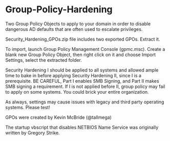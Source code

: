 # Group-Policy-Hardening
Two Group Policy Objects to apply to your domain in order to disable dangerous AD defaults that are often used to escalate privileges.

Security_Hardening_GPOs.zip file includes two exported GPOs. Extract it.

To import, launch Group Policy Management Console (gpmc.msc).  Create a blank new Group Policy Object, then right click on it and choose Import Settings, select the extracted folder.
  
Security Hardening I should be applied to all systems and allowed ample time to bake in before applying Security Hardening II, since I is a prerequisite.  BE CAREFUL, Part I enables SMB Signing, and Part II makes SMB signing a requirement.  If I is not applied before II, group policy may fail to apply on some systems.  You could brick your entire organization.

As always, settings may cause issues with legacy and third party operating systems.  Please test!

GPOs were created by Kevin McBride (@tallmega)

The startup vbscript that disables NETBIOS Name Service was originally written by Gregory Strike.
